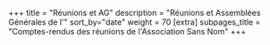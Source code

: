 +++
title = "Réunions et AG"
description = "Réunions et Assemblées Générales de l'"
sort_by="date"
weight = 70
[extra]
subpages_title = "Comptes-rendus des réunions de l'Association Sans Nom"
+++
